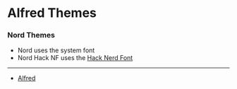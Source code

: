 # Alfred Themes

### Nord Themes
- Nord uses the system font
- Nord Hack NF uses the [Hack Nerd Font](https://www.nerdfonts.com/)

---
- [Alfred](https://www.alfredapp.com/)